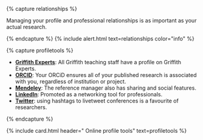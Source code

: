 {% capture relationships %}

Managing your profile and professional relationships is as important as your actual research.

{% endcapture %}
{% include alert.html text=relationships color="info" %}

{% capture profiletools %}

 - **[Griffith Experts](https://experts.griffith.edu.au)**: All Griffith teaching staff have a profile on Griffith Experts.
 - **[ORCID](https://orcid.org)**: Your ORCiD ensures all of your published research is associated with you, regardless of institution or project.
 - **[Mendeley](https://www.mendeley.com)**: The reference manager also has sharing and social features.
 - **[LinkedIn](https://au.linkedin.com)**: Promoted as a networking tool for professionals.
 - **[Twitter](https://twitter.com)**: using hashtags to livetweet conferences is a favourite of researchers.

{% endcapture %}

{% include card.html header="<i class='fas fa-bullhorn'></i> Online profile tools" text=profiletools %}